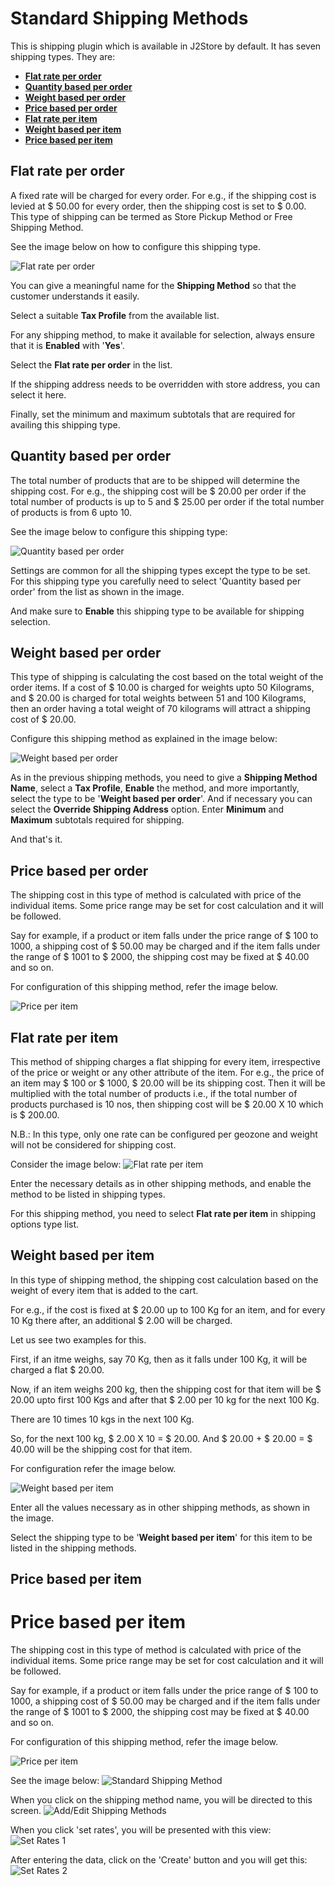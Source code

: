 # Standard Shipping Methods

This is shipping plugin which is available in J2Store by default. It has seven shipping types. They are:

* **[Flat rate per order](#flat_rate_per_order)**
* **[Quantity based per order](#quantity_based_per_order)**
* **[Weight based per order](#weight_based_per_order)**
* **[Price based per order](#price_based_per_order)**
* **[Flat rate per item](#flat_rate_per_item)**
* **[Weight based per item](#weight_based_per_item)**
* **[Price based per item](#price_based_per_item)**

<a name="flat_rate_per_order"></a>
 ## Flat rate per order

A fixed rate will be charged for every order. For e.g., if the shipping cost is levied at $ 50.00 for every order, then the shipping cost is set to $ 0.00. This type of shipping can be termed as Store Pickup Method or Free Shipping Method.

See the image below on how to configure this shipping type.

![Flat rate per order](./assets/images/flat_per_order.png)

You can give a meaningful name for the **Shipping Method** so that the customer understands it easily.

Select a suitable **Tax Profile** from the available list.

For any shipping method, to make it available for selection, always ensure that it is **Enabled** with '**Yes**'.

Select the **Flat rate per order** in the list.

If the shipping address needs to be overridden with store address, you can select it here.

Finally, set the minimum and maximum subtotals that are required for availing this shipping type.
 
 
 <a name="quantity_based_per_order"></a>
 ## Quantity based per order
 
The total number of products that are to be shipped will determine the shipping cost. For e.g., the shipping cost will be $ 20.00 per order if the total number of products is up to 5 and $ 25.00 per order if the total number of products is from 6 upto 10.

See the image below to configure this shipping type:

![Quantity based per order](./assets/images/qty_per_order.png)

Settings are common for all the shipping types except the type to be set. For this shipping type you carefully need to select 'Quantity based per order' from the list as shown in the image.

And make sure to **Enable** this shipping type to be available for shipping selection.
 
 <a name="weight_based_per_order"></a>
 ## Weight based per order

This type of shipping is calculating the cost based on the total weight of the order items. If a cost of $ 10.00 is charged for weights upto 50 Kilograms, and $ 20.00 is charged for total weights between 51 and 100 Kilograms, then an order having a total weight of 70 kilograms will attract a shipping cost of $ 20.00.

Configure this shipping method as explained in the image below:

![Weight based per order](./assets/images/weight_per_order.png)

As in the previous shipping methods, you need to give a **Shipping Method Name**, select a **Tax Profile**, **Enable** the method, and more importantly, select the type to be '**Weight based per order**'. And if necessary you can select the **Override Shipping Address** option. Enter **Minimum** and **Maximum** subtotals required for shipping.

And that's it.
 
 
 <a name="price_based_per_order"></a>
 ## Price based per order

The shipping cost in this type of method is calculated with price of the individual items. Some price range may be set for cost calculation and it will be followed.

Say for example, if a product or item falls under the price range of $ 100 to 1000, a shipping cost of $ 50.00 may be charged and if the item falls under the range of $ 1001 to $ 2000, the shipping cost may be fixed at $ 40.00 and so on.

For configuration of this shipping method, refer the image below.

![Price per item](./assets/images/price_per_item.png)

 <a name="flat_rate_per_item"></a>
 ## Flat rate per item

This method of shipping charges a flat shipping for every item, irrespective of the price or weight or any other attribute of the item. For e.g., the price of an item may $ 100 or $ 1000, $ 20.00 will be its shipping cost. Then it will be multiplied with the total number of products i.e., if the total number of products purchased is 10 nos, then shipping cost will be $ 20.00 X 10 which is $ 200.00.

N.B.: In this type, only one rate can be configured per geozone and weight will not be considered for shipping cost.

Consider the image below:
![Flat rate per item](./assets/images/flat_per_item.png)

Enter the necessary details as in other shipping methods, and enable the method to be listed in shipping types.

For this shipping method, you need to select **Flat rate per item** in shipping options type list.
 
 
   
 <a name="weight_based_per_item"></a>
 ## Weight based per item

In this type of shipping method, the shipping cost calculation based on the weight of every item that is added to the cart.

For e.g., if the cost is fixed at $ 20.00 up to 100 Kg for an item, and for every 10 Kg there after, an additional $ 2.00 will be charged.

Let us see two examples for this. 

First, if an itme weighs, say 70 Kg, then as it falls under 100 Kg, it will be charged a flat $ 20.00.

Now, if an item weighs 200 kg, then the shipping cost for that item will be $ 20.00 upto first 100 Kgs and after that $ 2.00 per 10 kg for the next 100 Kg.

There are 10 times 10 kgs in the next 100 Kg.

So, for the next 100 kg, $ 2.00 X 10 = $ 20.00. And $ 20.00 + $ 20.00 = $ 40.00 will be the shipping cost for that item.

For configuration refer the image below.

![Weight based per item](./assets/images/weight_per_item.png)

Enter all the values necessary as in other shipping methods, as shown in the image.

Select the shipping type to be '**Weight based per item**' for this item to be listed in the shipping methods.
 
 
    
 <a name="price_based_per_item"></a>
 ## Price based per item
 
 # Price based per item

The shipping cost in this type of method is calculated with price of the individual items. Some price range may be set for cost calculation and it will be followed.

Say for example, if a product or item falls under the price range of $ 100 to 1000, a shipping cost of $ 50.00 may be charged and if the item falls under the range of $ 1001 to $ 2000, the shipping cost may be fixed at $ 40.00 and so on.

For configuration of this shipping method, refer the image below.

![Price per item](./assets/images/price_per_item.png)


 
 
See the image below:
![Standard Shipping Method](./assets/images/std_ship.png)

When you click on the shipping method name, you will be directed to this screen.
![Add/Edit Shipping Methods](./assets/images/std_ship_add1.png)

When you click 'set rates', you will be presented with this view:
![Set Rates 1](./assets/images/set_rate_ship1.png)

After entering the data, click on the 'Create' button and you will get this:
![Set Rates 2](./assets/images/set_rate_ship2.png)